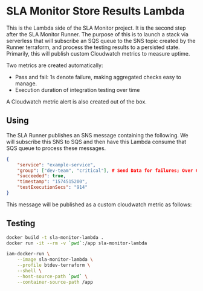 # SLA Monitor Store Results Lambda

This is the Lambda side of the SLA Monitor project. It is the second step after the SLA Monitor Runner. The purpose of this is to launch a stack via serverless that will subscribe an SQS queue to the SNS topic created by the Runner terraform, and process the testing results to a persisted state. Primarily, this will publish custom Cloudwatch metrics to measure uptime.

Two metrics are created automatically:
* Pass and fail: 1s denote failure, making aggregated checks easy to manage.
* Execution duration of integration testing over time

A Cloudwatch metric alert is also created out of the box.

## Using

The SLA Runner publishes an SNS message containing the following.  We will subscribe this SNS to SQS and then have this Lambda consume that SQS queue to process these messages.

```json
{
    "service": "example-service",
    "group": ["dev-team", "critical"], # Send Data for failures; Over 0 marks downtime.
    "succeeded": true,
    "timestamp": "1574515200",
    "testExecutionSecs": "914" 
}
```

This message will be published as a custom cloudwatch metric as follows:




## Testing

```bash
docker build -t sla-monitor-lambda .
docker run -it --rm -v `pwd`:/app sla-monitor-lambda

iam-docker-run \
    --image sla-monitor-lambda \
    --profile btdev-terraform \
    --shell \
    --host-source-path `pwd` \
    --container-source-path /app
```